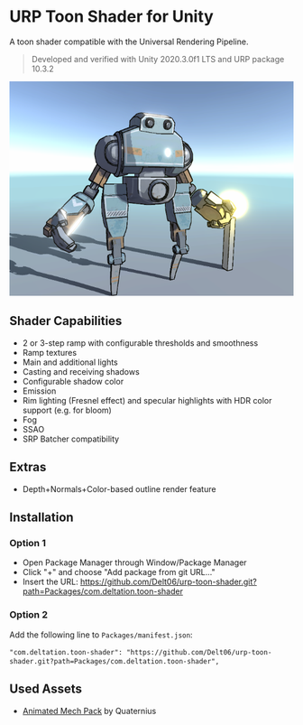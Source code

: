 # URP Toon Shader for Unity
A toon shader compatible with the Universal Rendering Pipeline.
> Developed and verified with Unity 2020.3.0f1 LTS and URP package 10.3.2

![Main](Showcase/main.png)

## Shader Capabilities
- 2 or 3-step ramp with configurable thresholds and smoothness
- Ramp textures
- Main and additional lights
- Casting and receiving shadows
- Configurable shadow color
- Emission
- Rim lighting (Fresnel effect) and specular highlights with HDR color support (e.g. for bloom)
- Fog
- SSAO
- SRP Batcher compatibility

## Extras
- Depth+Normals+Color-based outline render feature

## Installation
### Option 1
- Open Package Manager through Window/Package Manager
- Click "+" and choose "Add package from git URL..."
- Insert the URL: https://github.com/Delt06/urp-toon-shader.git?path=Packages/com.deltation.toon-shader

### Option 2
Add the following line to `Packages/manifest.json`:
```
"com.deltation.toon-shader": "https://github.com/Delt06/urp-toon-shader.git?path=Packages/com.deltation.toon-shader",
```

## Used Assets
- [Animated Mech Pack](https://quaternius.com/packs/animatedmech.html) by Quaternius
